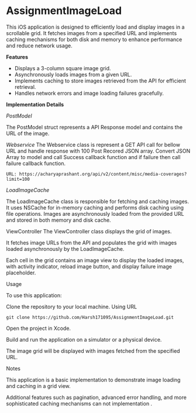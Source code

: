 # AssignmentImageLoad

  
This iOS application is designed to efficiently load and display images in a scrollable grid. It fetches images from a specified URL and implements caching mechanisms for both disk and memory to enhance performance and reduce network usage.

  
**Features**

 - Displays a 3-column square image grid.
 - Asynchronously loads images from a given URL.
 - Implements caching to store images retrieved from the API for efficient retrieval.
 - Handles network errors and image loading failures gracefully.

**Implementation Details**

*PostModel*

The PostModel struct represents a API Response model and contains the URL of the image.

*Webservice*
The Webservice class is represent a GET API call for bellow URL and handle response with 100 Post Recored JSON array. Convert JSON Array to model and call Success callback function and if failure then call failure callback function.

    URL: https://acharyaprashant.org/api/v2/content/misc/media-coverages?limit=100

*LoadImageCache*

The LoadImageCache class is responsible for fetching and caching images.
It uses NSCache for in-memory caching and performs disk caching using file operations.
Images are asynchronously loaded from the provided URL and stored in both memory and disk cache.

ViewController
The ViewController class displays the grid of images.

It fetches image URLs from the API and populates the grid with images loaded asynchronously by the LoadImageCache.

Each cell in the grid contains an image view to display the loaded images, with activity indicator, reload image button, and display failure image placeholder.

Usage

To use this application:

  

Clone the repository to your local machine. Using URL

    git clone https://github.com/Harsh171095/AssignmentImageLoad.git

Open the project in Xcode.

Build and run the application on a simulator or a physical device.

The image grid will be displayed with images fetched from the specified URL.

Notes

This application is a basic implementation to demonstrate image loading and caching in a grid view.

Additional features such as pagination, advanced error handling, and more sophisticated caching mechanisms can not implementation .
